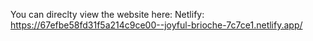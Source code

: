You can direclty view the website here:
Netlify: https://67efbe58fd31f5a214c9ce00--joyful-brioche-7c7ce1.netlify.app/

